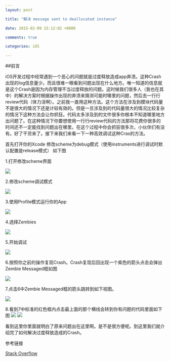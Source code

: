 ```yaml
---
layout: post

title: "解决 message sent to deallocated instance"

date: 2015-02-09 15:12:02 +0800

comments: true

categories: iOS

---
```


##前言

iOS开发过程中经常遇到一个恶心的问题就是过度释放造成app奔溃。这种Crash出现的log信息量少。而且很难一眼看到问题出现在什么地方。唯一知道的信息就是这个Crash是因为内存管理不当过度释放的问题。这时候我们很多人（我也在其中）的解决方案时根据操作出现的奔溃来猜测可能时哪里的问题，然后去一行行review代码（体力活啊）。之前我一直用这种方法。这个方法在涉及到模块代码量不是很大的情况下还是计较有效的。但是一旦涉及到的代码量很大的情况比较复杂的情况下这种方法会让你抓狂。代码太多涉及到的文件很多你根本不知道哪里地方出问题了。在这种情况下你要想使用一行行review代码的方法那将花费你很多的时间还不一定能找到问题出在哪里。在这个过程中你会抓狂很多次，小伙伴们有没有。好了干货来了。接下来我们来看一下一种高效调试这种Cras的方法。

首先打开你的Xcode 修改scheme为debug模式（使用instruments进行调试时默认配置是release模式）
如下图

1.打开修改scheme界面

![](../assets/instruments01.png)

2.修改scheme调试模式

![](../assets/instruments02.png)

3.使用Profile模式运行你的App

![](../assets/profile01.png)

4.选择Zembies

![](../assets/profile02.png)

5.开始调试

![](../assets/profile03.png)

6.按照你之前的操作复现Crash。Crash复现后回出现一个紫色的箭头点击会弹出Zembie Messaged框如图

![](../assets/profile04.png)

7.点击6中Zembie Messaged框的箭头跳转到如下视图。

![](../assets/profile05.png)

8.看到7中标准的红色框内点击最上面的那个横线会转到你有问题的代码里面如下图
![](../assets/profile06.png)
![](../assets/profile07.png)

看到这里你里面就明白了原来问题出在这里啊。是不是很方便呢。到这里我们就介绍完了如何解决过度释放造成的Crash。

参考链接

[Stack Overflow](http://stackoverflow.com/questions/7402171/calayer-release-message-sent-to-deallocated-instance)

